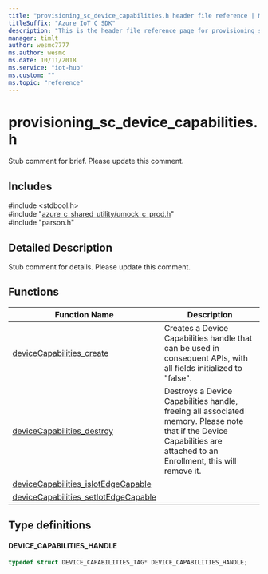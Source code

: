 ```yaml
---                             
title: "provisioning_sc_device_capabilities.h header file reference | Microsoft Docs" 
titleSuffix: "Azure IoT C SDK"            
description: "This is the header file reference page for provisioning_sc_device_capabilities.h in the Azure IoT C SDK. This SDK is used with the Azure IoT Hub and Azure IoT Hub Device Provisioning Service"            
manager: timlt                 
author: wesmc7777              
ms.author: wesmc               
ms.date: 10/11/2018                    
ms.service: "iot-hub"             
ms.custom: ""                
ms.topic: "reference"        
---                            
```


# provisioning_sc_device_capabilities.h 

Stub comment for brief. Please update this comment.

## Includes

\#include <stdbool.h>  
\#include "[azure_c_shared_utility/umock_c_prod.h](umock-c-prod-h.md)"  
\#include "parson.h"  

## Detailed Description

Stub comment for details. Please update this comment.

## Functions

Function Name                  | Description                                
--------------------------------|---------------------------------------------
[deviceCapabilities_create](./provisioning-sc-device-capabilities-h/devicecapabilities-create.md)            | Creates a Device Capabilities handle that can be used in consequent APIs, with all fields initialized to "false".
[deviceCapabilities_destroy](./provisioning-sc-device-capabilities-h/devicecapabilities-destroy.md)            | Destroys a Device Capabilities handle, freeing all associated memory. Please note that if the Device Capabilities are attached to an Enrollment, this will remove it.
[deviceCapabilities_isIotEdgeCapable](./provisioning-sc-device-capabilities-h/devicecapabilities-isiotedgecapable.md)            | 
[deviceCapabilities_setIotEdgeCapable](./provisioning-sc-device-capabilities-h/devicecapabilities-setiotedgecapable.md)            | 

## Type definitions

#### DEVICE_CAPABILITIES_HANDLE

```C
typedef struct DEVICE_CAPABILITIES_TAG* DEVICE_CAPABILITIES_HANDLE;
```

